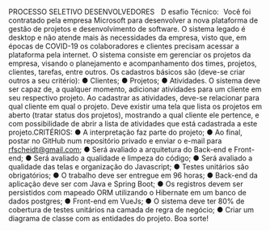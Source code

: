 PROCESSO SELETIVO
DESENVOLVEDORES 
  D
esafio Técnico:  
Você foi contratado pela empresa Microsoft para desenvolver a nova
plataforma de gestão de projetos e desenvolvimento de software. O sistema
legado é desktop e não atende mais às necessidades da empresa, visto que, em
épocas de COVID-19 os colaboradores e clientes precisam acessar a plataforma
pela internet.
O sistema consiste em gerenciar os projetos da empresa, visando o
planejamento e acompanhamento dos times, projetos, clientes, tarefas, entre
outros.
Os cadastros básicos são (deve-se criar outros a seu critério):
● Clientes;
● Projetos;
● Atividades.
O sistema deve ser capaz de, a qualquer momento, adicionar atividades para
um cliente em seu respectivo projeto. Ao cadastrar as atividades, deve-se
relacionar para qual cliente em qual o projeto.
Deve existir uma tela que lista os projetos em aberto (tratar status dos projetos),
mostrando a qual cliente ele pertence, e com possibilidade de abrir a lista de
atividades que está cadastrada a este projeto.CRITÉRIOS:
● A interpretação faz parte do projeto;
● Ao final, postar no GitHub num repositório privado e enviar o e-mail
para rfscheidt@gmail.com;
● Será avaliado a arquitetura do Back-end e Front-end;
● Será avaliado a qualidade e limpeza do código;
● Será avaliado a qualidade das telas e organização do Javascript;
● Testes unitários são obrigatórios;
● O trabalho deve ser entregue em 96 horas;
● Back-end da aplicação deve ser com Java e Spring Boot;
● Os registros devem ser persistidos com mapeado ORM utilizando o
Hibernate em um banco de dados postgres;
● Front-end em VueJs;
● O sistema deve ter 80% de cobertura de testes unitários na camada de
regra de negócio;
● Criar um diagrama de classe com as entidades do projeto.
Boa sorte!
